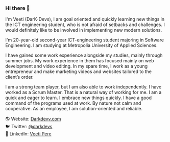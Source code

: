 ### Hi there 👋
I'm Veeti (DarK-Devs), I am goal oriented and quickly learning new things in the ICT engineering student, who is not afraid of setbacks and challenges. I would definitely like to be involved in implementing new modern solutions.

I'm 20-year-old second-year ICT-engineering student majoring in Software Engineering. I am studying at Metropolia University of Applied Sciences.

I have gained some work experience alongside my studies, mainly through summer jobs. My work experience in them has focused mainly on web development and video editing. In my spare time, I work as a young entrepreneur and make marketing videos and websites tailored to the client’s order.

I am a strong team player, but I am also able to work independently. I have worked as a Scrum Master. That is a natural way of working for me. I am a quick and eager to learn. I embrace new things quickly. I have a good command of the programs used at work. By nature not calm and cooperative. As an employee, I am solution-oriented and reliable.


🌎 Website: [Darkdevv.com](https://Darkdevv.com)  
🐦 Twitter: [@darkdevs](https://twitter.com/darkdevs)  
💼 LinkedIn: [Veeti Pere](https://www.linkedin.com/in/veeti-pere-948067180/)

